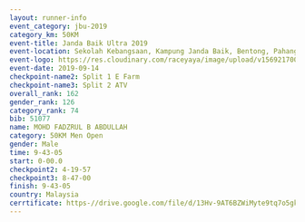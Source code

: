 ```yaml
---
layout: runner-info 
event_category: jbu-2019 
category_km: 50KM 
event-title: Janda Baik Ultra 2019
event-location: Sekolah Kebangsaan, Kampung Janda Baik, Bentong, Pahang, Malaysia 
event-logo: https://res.cloudinary.com/raceyaya/image/upload/v1569217009/logo/janda-baik_vch1pc.jpg 
event-date: 2019-09-14 
checkpoint-name2: Split 1 E Farm 
checkpoint-name3: Split 2 ATV 
overall_rank: 162
gender_rank: 126
category_rank: 74
bib: 51077
name: MOHD FADZRUL B ABDULLAH
category: 50KM Men Open
gender: Male
time: 9-43-05
start: 0-00.0
checkpoint2: 4-19-57
checkpoint3: 8-47-00
finish: 9-43-05
country: Malaysia
cerrtificate: https-//drive.google.com/file/d/13Hv-9AT6BZWiMyte9tq7o5gkSO5xsnoj/view?usp=sharing
---
```

